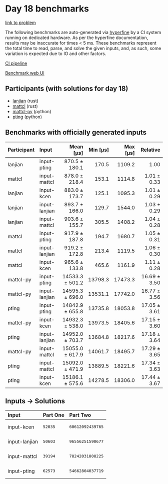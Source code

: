 # Day 18 benchmarks

[link to problem](https://adventofcode.com/2023/day/18)

The following benchmarks are auto-generated via
[hyperfine](https://github.com/sharkdp/hyperfine) by a CI system running on
dedicated hardware. As per the hyperfine documentation, results may be
inaccurate for times < 5 ms. These benchmarks represent the total time to read,
parse, and solve the given inputs, and, as such, some variation is expected due
to IO and other factors.

[CI pipeline](http://ci.papercode.net:8080/teams/main/pipelines/aoc2023)

[Benchmark web UI](https://aoc.ancalagon.black)


## Participants (with solutions for day 18)

- [lanjian](https://github.com/lanjian/aoc-2023) (rust)
- [mattcl](https://github.com/mattcl/aoc2023) (rust)
- [mattcl-py](https://github.com/mattcl/aoc2023-py) (python)
- [pting](https://github.com/pting/aoc2023) (python)


## Benchmarks with officially generated inputs

| Participant | Input | Mean [µs] | Min [µs] | Max [µs] | Relative |
|:---|:---|---:|---:|---:|---:|
| lanjian | input-pting | 870.5 ± 180.1 | 170.5 | 1109.2 | 1.00 |
| mattcl | input-mattcl | 878.0 ± 218.4 | 153.1 | 1114.8 | 1.01 ± 0.33 |
| lanjian | input-kcen | 883.0 ± 173.7 | 125.1 | 1095.3 | 1.01 ± 0.29 |
| lanjian | input-lanjian | 893.7 ± 166.0 | 129.7 | 1544.0 | 1.03 ± 0.29 |
| lanjian | input-mattcl | 903.6 ± 155.7 | 305.5 | 1408.2 | 1.04 ± 0.28 |
| mattcl | input-pting | 917.9 ± 187.8 | 194.7 | 1680.7 | 1.05 ± 0.31 |
| mattcl | input-lanjian | 919.2 ± 172.8 | 213.4 | 1119.5 | 1.06 ± 0.30 |
| mattcl | input-kcen | 965.6 ± 133.8 | 465.6 | 1161.9 | 1.11 ± 0.28 |
| mattcl-py | input-pting | 14533.3 ± 501.2 | 13798.3 | 17473.3 | 16.69 ± 3.50 |
| mattcl-py | input-lanjian | 14595.3 ± 696.0 | 13531.1 | 17742.0 | 16.77 ± 3.56 |
| pting | input-pting | 14842.9 ± 655.8 | 13735.8 | 18053.8 | 17.05 ± 3.61 |
| mattcl-py | input-kcen | 14932.3 ± 538.0 | 13973.5 | 18405.6 | 17.15 ± 3.60 |
| pting | input-lanjian | 14952.0 ± 703.7 | 13684.8 | 18217.6 | 17.18 ± 3.64 |
| mattcl-py | input-mattcl | 15055.0 ± 617.9 | 14061.7 | 18495.7 | 17.29 ± 3.65 |
| pting | input-mattcl | 15092.0 ± 471.9 | 13889.5 | 18221.6 | 17.34 ± 3.63 |
| pting | input-kcen | 15186.1 ± 575.6 | 14278.5 | 18306.0 | 17.44 ± 3.67 |


## Inputs -> Solutions

| Input | Part One | Part Two |
|:---|:---|:---|
|input-kcen|<pre>52035</pre>|<pre>60612092439765</pre>|
|input-lanjian|<pre>50603</pre>|<pre>96556251590677</pre>|
|input-mattcl|<pre>39194</pre>|<pre>78242031808225</pre>|
|input-pting|<pre>62573</pre>|<pre>54662804037719</pre>|